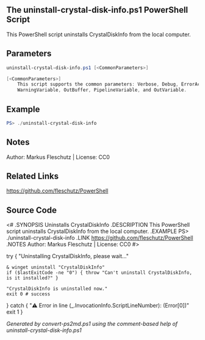 ## The uninstall-crystal-disk-info.ps1 PowerShell Script

This PowerShell script uninstalls CrystalDiskInfo from the local computer.

## Parameters
```powershell
uninstall-crystal-disk-info.ps1 [<CommonParameters>]

[<CommonParameters>]
    This script supports the common parameters: Verbose, Debug, ErrorAction, ErrorVariable, WarningAction, 
    WarningVariable, OutBuffer, PipelineVariable, and OutVariable.
```

## Example
```powershell
PS> ./uninstall-crystal-disk-info

```

## Notes
Author: Markus Fleschutz | License: CC0

## Related Links
https://github.com/fleschutz/PowerShell

## Source Code
<#
.SYNOPSIS
	Uninstalls CrystalDiskInfo
.DESCRIPTION
	This PowerShell script uninstalls CrystalDiskInfo from the local computer.
.EXAMPLE
	PS> ./uninstall-crystal-disk-info
.LINK
	https://github.com/fleschutz/PowerShell
.NOTES
	Author: Markus Fleschutz | License: CC0
#>

try {
	"Uninstalling CrystalDiskInfo, please wait..."

	& winget uninstall "CrystalDiskInfo"
	if ($lastExitCode -ne "0") { throw "Can't uninstall CrystalDiskInfo, is it installed?" }

	"CrystalDiskInfo is uninstalled now."
	exit 0 # success
} catch {
	"⚠️ Error in line $($_.InvocationInfo.ScriptLineNumber): $($Error[0])"
	exit 1
}

*Generated by convert-ps2md.ps1 using the comment-based help of uninstall-crystal-disk-info.ps1*

